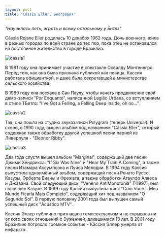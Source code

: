 ```yaml
---
layout: post
title: "Cássia Eller. Биография"
---
```


*"Научилась петь, играть и всему остальному у Битлз"*

Cássia Rejane Eller родилась 10 декабря 1962 года. Дочь военного, жила в разных городах по всей стране до тех пор, пока отец не остановился на постоянное жительство в городе Бразилиа.

![cassia1](http://br-music.victor3d.com.br/img/artist/cassia-eller/big/foto3.jpg)

В 1981 году она принимает участие в спектакле Освалду Монтенегро. Перед тем, как она была признана публикой как певица, Кассия работала официанткой, и даже была секретаршей в министерстве сельского хозяйства.

В 1989 году она поехала в Сан Паулу, чтобы начать продвижение свой демо-записи "Por Enquanto", написанной Legião Urbana, со вступлением в стиле TБитлз: "I've Got a Felling, a Felling Deep Inside, oh no...".

![cassia2](http://br-music.victor3d.com.br/img/artist/cassia-eller/big/foto2.jpg)

Так, она пошла на студию звукозаписи Polygram (теперь Universal). И скоро, в 1990 году, вышел альбом под названием "Cássia Eller", который содержал также обработку другой успешной песни парней из Ливерпуля - "Eleonor Ribby".

![cassia3](http://br-music.victor3d.com.br/img/artist/cassia-eller/big/foto4.jpg)

Два года спустя вышел альбом "Marginal", содержащий две песни Джими Хендрикса: "If Six Was Nine" и "Hear My Train A Coming", а также песни Итамара Ассумпсона и Луиса Мелодии. В 1994 году Кассия выпустила одноимённый альбом, содержащий песни Ренато Руссо, Казузы, Эрберта Вианы и Фрежата, а также обработки Атаулфо Алвеса и Джавана. Свой следующий диск, "Veneno AntiMonotônia" T(1997), был посвящён Казузе. В 1999 году Кассия выпустила диск "Com Você... Meu Mundo Ficaría Mais Completo", содержащий хит под названием "O Segundo Sol". В первую половину 2001 года был выпущен самый успешный диск "Acústico MTV".

Кассия Эллер публично признавала гомосексуализм и не скрывала ни от кого своих отношений с Эуженией, длившимися 13 лет. В 2001 году Бразилию потрясло громкое событие - Кассия Эллер умерла от инфаркта.